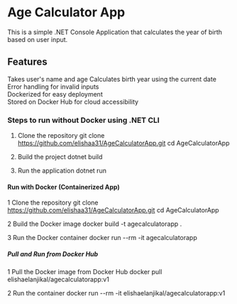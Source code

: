 
# Age Calculator App

This is a simple .NET Console Application that calculates the year of birth based on user input.

## Features
Takes user's name and age 
Calculates birth year using the current date  
Error handling for invalid inputs  
Dockerized for easy deployment  
Stored on Docker Hub for cloud accessibility 

### Steps to run without Docker using .NET CLI
1) Clone the repository
git clone https://github.com/elishaa31/AgeCalculatorApp.git
cd AgeCalculatorApp

2) Build the project
dotnet build

3) Run the application
dotnet run

#### Run with Docker (Containerized App)
1️ Clone the repository
git clone https://github.com/elishaa31/AgeCalculatorApp.git
cd AgeCalculatorApp

2️ Build the Docker image
docker build -t agecalculatorapp .

3 Run the Docker container
docker run --rm -it agecalculatorapp

##### Pull and Run from Docker Hub
1️ Pull the Docker image from Docker Hub
docker pull elishaelanjikal/agecalculatorapp:v1

2️ Run the container
docker run --rm -it elishaelanjikal/agecalculatorapp:v1


